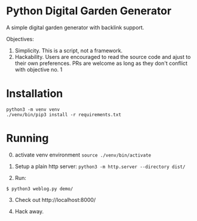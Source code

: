 # Python Digital Garden Generator

A simple digital garden generator with backlink support.

Objectives:

1. Simplicity.  This is a script, not a framework.
2. Hackability.  Users are encouraged to read the source code and ajust to their own preferences.  PRs are welcome as long as they don't conflict with objective no. 1

# Installation

```
python3 -m venv venv
./venv/bin/pip3 install -r requirements.txt
```

# Running

0. activate venv environment `source ./venv/bin/activate`

1. Setup a plain http server: `python3 -m http.server --directory dist/`

2. Run:
```
$ python3 weblog.py demo/
```

3. Check out http://localhost:8000/

4. Hack away.
